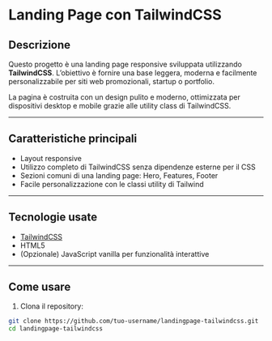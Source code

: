 # Landing Page con TailwindCSS

## Descrizione
Questo progetto è una landing page responsive sviluppata utilizzando **TailwindCSS**. L’obiettivo è fornire una base leggera, moderna e facilmente personalizzabile per siti web promozionali, startup o portfolio.

La pagina è costruita con un design pulito e moderno, ottimizzata per dispositivi desktop e mobile grazie alle utility class di TailwindCSS.

---

## Caratteristiche principali

- Layout responsive 
- Utilizzo completo di TailwindCSS senza dipendenze esterne per il CSS
- Sezioni comuni di una landing page: Hero, Features, Footer
- Facile personalizzazione con le classi utility di Tailwind

---

## Tecnologie usate

- [TailwindCSS](https://tailwindcss.com/)
- HTML5
- (Opzionale) JavaScript vanilla per funzionalità interattive

---

## Come usare

1. Clona il repository:

```bash
git clone https://github.com/tuo-username/landingpage-tailwindcss.git
cd landingpage-tailwindcss